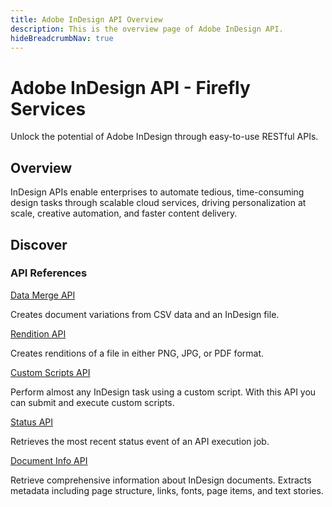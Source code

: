 ```yaml
---
title: Adobe InDesign API Overview
description: This is the overview page of Adobe InDesign API.
hideBreadcrumbNav: true
---
```


<Hero slots="heading, text" background="rgb(0, 128, 80)"/>

# Adobe InDesign API - Firefly Services

Unlock the potential of Adobe InDesign through easy-to-use RESTful APIs.

## Overview

InDesign APIs enable enterprises to automate tedious, time-consuming design tasks through scalable cloud services, driving personalization at scale, creative automation, and faster content delivery.

## Discover

<DiscoverBlock slots="heading, link, text"/>

### API References

[Data Merge API][1]

Creates document variations from CSV data and an InDesign file.

<DiscoverBlock slots="link, text"/>

[Rendition API][1]

Creates renditions of a file in either PNG, JPG, or PDF format.

<DiscoverBlock slots="link, text"/>

[Custom Scripts API][1]

Perform almost any InDesign task using a custom script. With this API you can submit and execute custom scripts.

<DiscoverBlock slots="link, text"/>

[Status API][1]

Retrieves the most recent status event of an API execution job.

[1]: ./api/index.md


<DiscoverBlock slots="link, text"/>

[Document Info API][1]

Retrieve comprehensive information about InDesign documents. Extracts metadata including page structure, links, fonts, page items, and text stories.

[1]: ./api/index.md
